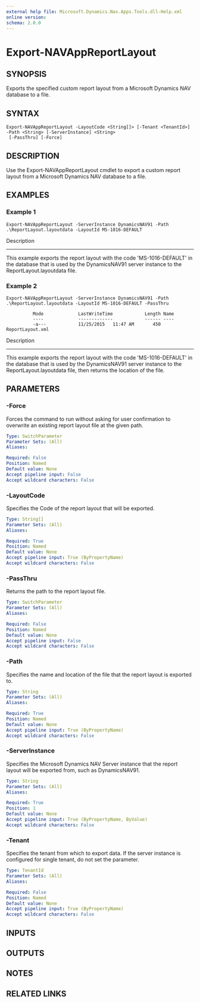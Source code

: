 ```yaml
---
external help file: Microsoft.Dynamics.Nav.Apps.Tools.dll-Help.xml
online version: 
schema: 2.0.0
---
```


# Export-NAVAppReportLayout

## SYNOPSIS
Exports the specified custom report layout from a Microsoft Dynamics NAV database to a file.

## SYNTAX

```
Export-NAVAppReportLayout -LayoutCode <String[]> [-Tenant <TenantId>] -Path <String> [-ServerInstance] <String>
 [-PassThru] [-Force]
```

## DESCRIPTION
Use the Export-NAVAppReportLayout cmdlet to export a custom report layout from a Microsoft Dynamics NAV database to a file.

## EXAMPLES

### Example 1
```
Export-NAVAppReportLayout -ServerInstance DynamicsNAV91 -Path .\ReportLayout.layoutdata -LayoutId MS-1016-DEFAULT
```

Description

-----------

This example exports the report layout with the code 'MS-1016-DEFAULT' in the database that is used by the DynamicsNAV91 server instance to the ReportLayout.layoutdata file.

### Example 2
```
Export-NAVAppReportLayout -ServerInstance DynamicsNAV91 -Path .\ReportLayout.layoutdata -LayoutId MS-1016-DEFAULT -PassThru

          Mode             LastWriteTime            Length Name
          ----             -------------            ------ ----
          -a---            11/25/2015   11:47 AM       450 ReportLayout.xml
```

Description

-----------

This example exports the report layout with the code 'MS-1016-DEFAULT' in the database that is used by the DynamicsNAV91 server instance to the ReportLayout.layoutdata file, then returns the location of the file.

## PARAMETERS

### -Force
Forces the command to run without asking for user confirmation to overwrite an existing report layout file at the given path.

```yaml
Type: SwitchParameter
Parameter Sets: (All)
Aliases: 

Required: False
Position: Named
Default value: None
Accept pipeline input: False
Accept wildcard characters: False
```

### -LayoutCode
Specifies the Code of the report layout that will be exported.

```yaml
Type: String[]
Parameter Sets: (All)
Aliases: 

Required: True
Position: Named
Default value: None
Accept pipeline input: True (ByPropertyName)
Accept wildcard characters: False
```

### -PassThru
Returns the path to the report layout file.

```yaml
Type: SwitchParameter
Parameter Sets: (All)
Aliases: 

Required: False
Position: Named
Default value: None
Accept pipeline input: False
Accept wildcard characters: False
```

### -Path
Specifies the name and location of the file that the report layout is exported to.

```yaml
Type: String
Parameter Sets: (All)
Aliases: 

Required: True
Position: Named
Default value: None
Accept pipeline input: True (ByPropertyName)
Accept wildcard characters: False
```

### -ServerInstance
Specifies the Microsoft Dynamics NAV Server instance that the report layout will be exported from, such as DynamicsNAV91.

```yaml
Type: String
Parameter Sets: (All)
Aliases: 

Required: True
Position: 1
Default value: None
Accept pipeline input: True (ByPropertyName, ByValue)
Accept wildcard characters: False
```

### -Tenant
Specifies the tenant from which to export data.
If the server instance is configured for single tenant, do not set the parameter.

```yaml
Type: TenantId
Parameter Sets: (All)
Aliases: 

Required: False
Position: Named
Default value: None
Accept pipeline input: True (ByPropertyName)
Accept wildcard characters: False
```

## INPUTS

## OUTPUTS

## NOTES
## RELATED LINKS

